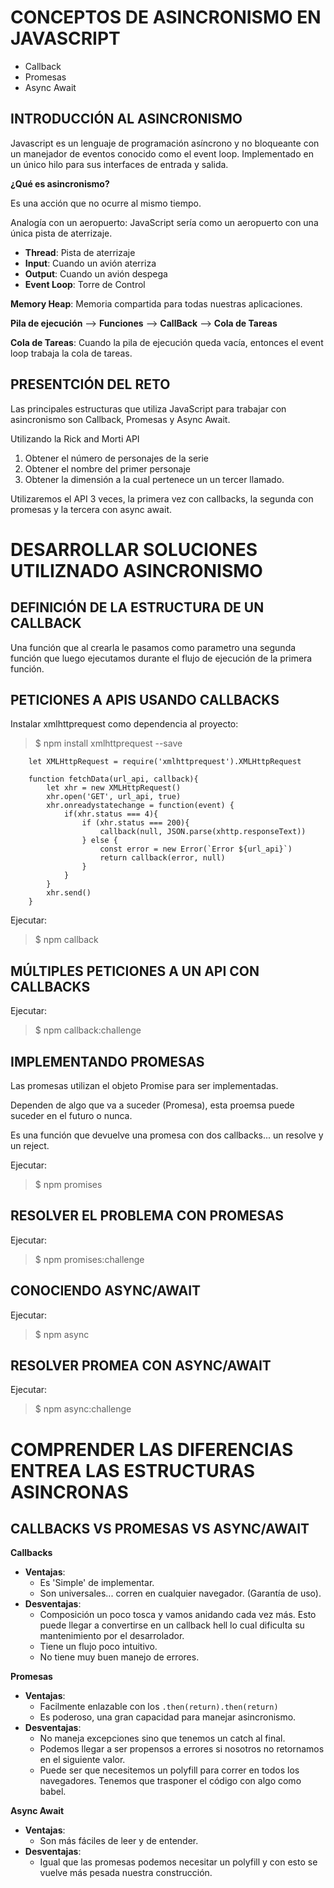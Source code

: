 # CONCEPTOS DE ASINCRONISMO EN JAVASCRIPT

- Callback
- Promesas
- Async Await

## INTRODUCCIÓN AL ASINCRONISMO

Javascript es un lenguaje de programación asíncrono y no bloqueante con un manejador de eventos conocido como el event loop. Implementado en un único hilo para sus interfaces de entrada y salida.

**¿Qué es asincronismo?**

Es una acción que no ocurre al mismo tiempo.

Analogía con un aeropuerto: JavaScript sería como un aeropuerto con una única pista de aterrizaje.

- **Thread**: Pista de aterrizaje
- **Input**: Cuando un avión aterriza
- **Output**: Cuando un avión despega
- **Event Loop**: Torre de Control

**Memory Heap**: Memoria compartida para todas nuestras aplicaciones.

**Pila de ejecución** --> **Funciones** --> **CallBack** --> **Cola de Tareas**

**Cola de Tareas**: Cuando la pila de ejecución queda vacía, entonces el event loop trabaja la cola de tareas.

## PRESENTCIÓN DEL RETO

Las principales estructuras que utiliza JavaScript para trabajar con asincronismo son Callback, Promesas y Async Await.

Utilizando la Rick and Morti API

1. Obtener el número de personajes de la serie
2. Obtener el nombre del primer personaje
3. Obtener la dimensión a la cual pertenece un un tercer llamado.

Utilizaremos el API 3 veces, la primera vez con callbacks, la segunda con promesas y la tercera con async await.

# DESARROLLAR SOLUCIONES UTILIZNADO ASINCRONISMO

## DEFINICIÓN DE LA ESTRUCTURA DE UN CALLBACK

Una función que al crearla le pasamos como parametro una segunda función que luego ejecutamos durante el flujo de ejecución de la primera función.

## PETICIONES A APIS USANDO CALLBACKS

Instalar xmlhttprequest como dependencia al proyecto:
> $ npm install xmlhttprequest --save

        let XMLHttpRequest = require('xmlhttprequest').XMLHttpRequest
        
        function fetchData(url_api, callback){
            let xhr = new XMLHttpRequest()
            xhr.open('GET', url_api, true)
            xhr.onreadystatechange = function(event) {
                if(xhr.status === 4){
                    if (xhr.status === 200){
                        callback(null, JSON.parse(xhttp.responseText))
                    } else {
                        const error = new Error(`Error ${url_api}`)
                        return callback(error, null)
                    }
                }
            }
            xhr.send()
        }

Ejecutar:
> $ npm callback

## MÚLTIPLES PETICIONES A UN API CON CALLBACKS

Ejecutar:
> $ npm callback:challenge

## IMPLEMENTANDO PROMESAS

Las promesas utilizan el objeto Promise para ser implementadas.

Dependen de algo que va a suceder (Promesa), esta proemsa puede suceder en el futuro o nunca.

Es una función que devuelve una promesa con dos callbacks...
un resolve y un reject.

Ejecutar:
> $ npm promises

## RESOLVER EL PROBLEMA CON PROMESAS

Ejecutar:
> $ npm promises:challenge

## CONOCIENDO ASYNC/AWAIT

Ejecutar:
> $ npm async

## RESOLVER PROMEA CON ASYNC/AWAIT

Ejecutar:
> $ npm async:challenge

# COMPRENDER LAS DIFERENCIAS ENTREA LAS ESTRUCTURAS ASINCRONAS

## CALLBACKS VS PROMESAS VS ASYNC/AWAIT

**Callbacks**
- **Ventajas**:
    - Es 'Simple' de implementar.
    - Son universales... corren en cualquier navegador. (Garantía de uso).
- **Desventajas**:
    - Composición un poco tosca y vamos anidando cada vez más. Esto puede llegar a convertirse en un callback hell lo cual dificulta su mantenimiento por el desarrolador.
    - Tiene un flujo poco intuitivo.
    - No tiene muy buen manejo de errores.

**Promesas**
- **Ventajas**: 
    - Facilmente enlazable con los `.then(return).then(return)`
    - Es poderoso, una gran capacidad para manejar asincronismo.
- **Desventajas**:
    - No maneja excepciones sino que tenemos un catch al final.
    - Podemos llegar a ser propensos a errores si nosotros no retornamos en el siguiente valor.
    - Puede ser que necesitemos un polyfill para correr en todos los navegadores. Tenemos que trasponer el código con algo como babel.
 
**Async Await**
- **Ventajas**:
    - Son más fáciles de leer y de entender.
- **Desventajas**:
    - Igual que las promesas podemos necesitar un polyfill y con esto se vuelve más pesada nuestra construcción.